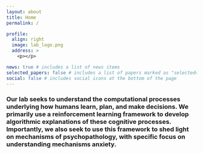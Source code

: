 ```yaml
---
layout: about
title: Home
permalink: /

profile:
  align: right
  image: lab_logo.png
  address: >
    <p></p>

news: true # includes a list of news items
selected_papers: false # includes a list of papers marked as "selected={true}"
social: false # includes social icons at the bottom of the page
---
```


### Our lab seeks to understand the computational processes underlying how humans learn, plan, and make decisions. We primarily use a reinforcement learning framework to develop algorithmic explanations of these cognitive processes. Importantly, we also seek to use this framework to shed light on mechanisms of psychopathology, with specific focus on understanding mechanisms anxiety.


